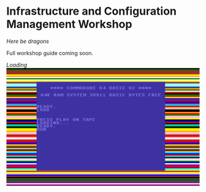 # Infrastructure and Configuration Management Workshop

*Here be dragons*

Full workshop guide coming soon.

*Loading*
![comingsoon](/images/loading.png)
